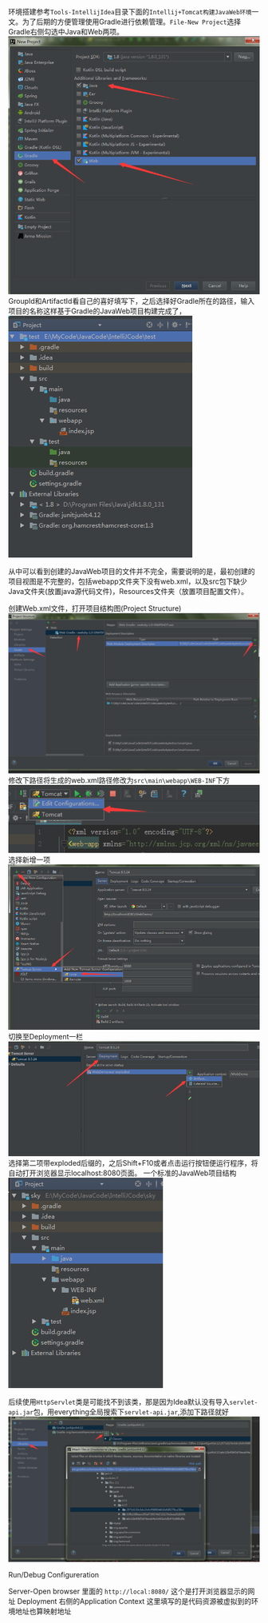 

  环境搭建参考`Tools-IntellijIdea`目录下面的`Intellij+Tomcat构建JavaWeb环境`一
文。为了后期的方便管理使用Gradle进行依赖管理。`File-New Project`选择Gradle右侧勾选中Java和Web两项。
![20171221194728.png](../../../Pictures/201712/20171221194728.png)  
GroupId和ArtifactId看自己的喜好填写下，之后选择好Gradle所在的路径，输入项目的名称这样基于Gradle的JavaWeb项目构建完成了，  
![20171221200939.png](../../../Pictures/201712/20171221200939.png)  

从中可以看到创建的JavaWeb项目的文件并不完全，需要说明的是，最初创建的项目视图是不完整的，包括webapp文件夹下没有web.xml，以及src包下缺少Java文件夹(放置java源代码文件)，Resources文件夹（放置项目配置文件）。

创建Web.xml文件，打开项目结构图(Project Structure)  
![20171221203406.png](../../../Pictures/201712/20171221203406.png)  
修改下路径将生成的web.xml路径修改为`src\main\webapp\WEB-INF`下方  
![20171221204735.png](../../../Pictures/201712/20171221204735.png)  
选择新增一项  
![20171221204815.png](../../../Pictures/201712/20171221204815.png)  
切换至Deployment一栏  
![20171221204905.png](../../../Pictures/201712/20171221204905.png)
选择第二项带exploded后缀的，之后Shift+F10或者点击运行按钮便运行程序，将自动打开浏览器显示localhost:8080页面。
一个标准的JavaWeb项目结构  
![20171221205349.png](../../../Pictures/201712/20171221205349.png)

后续使用`HttpServlet`类是可能找不到该类，那是因为Idea默认没有导入`servlet-api.jar`包，用everything全局搜索下`servlet-api.jar`,添加下路径就好  
![20171221205241.png](../../../Pictures/201712/20171221205241.png)  

Run/Debug Configureration

Server-Open browser 里面的 `http://local:8080/` 这个是打开浏览器显示的网址
Deployment 右侧的Application Context 这里填写的是代码资源被虚拟到的环境地址也算映射地址